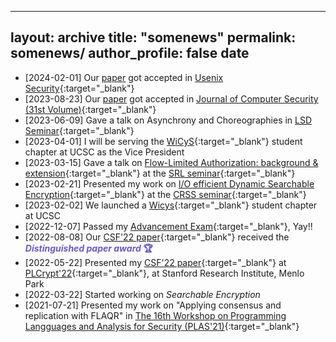 
---
layout: archive
title: "somenews"
permalink: somenews/
author_profile: false
date
---
- [2024-02-01] Our [paper]() got accepted in [Usenix Security](https://www.usenix.org/conference/usenixsecurity24){:target="_blank"}
- [2023-08-23] Our [paper]() got accepted in [Journal of Computer Security (31st Volume)](https://content.iospress.com/journals/journal-of-computer-security/Pre-press/Pre-press){:target="_blank"}
- [2023-06-09] Gave a talk on Asynchrony and Choreographies in [LSD Seminar](https://lsd.ucsc.edu/lsd-seminar/2023sp/){:target="_blank"} 
- [2023-04-01] I will be serving the [WiCyS](https://www.wicys.org){:target="_blank"}  student chapter at UCSC as the Vice President 
- [2023-03-15] Gave a talk on [Flow-Limited Authorization: background & extension](https://docs.google.com/presentation/d/1epIaJiqbhezyXvnGHIKzhwG2LjHI2nd890l80ZUFb1s/edit?usp=sharing){:target="_blank"} at the [SRL seminar](https://srl-ucsc.github.io/seminar.html){:target="_blank"}
- [2023-02-21] Presented my work on [I/O efficient Dynamic Searchable Encryption](https://docs.google.com/presentation/d/1rw87pD4Vkdf7edMQcm2d8QI8rISmC26kgZQC0z-jy7Y/edit?usp=sharing){:target="_blank"} at the [CRSS seminar](https://www.ssrc.ucsc.edu/seminars.html){:target="_blank"} 
- [2023-02-02] We launched a [Wicys](https://www.wicys.org){:target="_blank"} student chapter at UCSC 
- [2022-12-07] Passed my [Advancement Exam](https://calendar.ucsc.edu/event/advancement_p_mondal_ce_-_making_distributed_systems_trustless){:target="_blank"}, Yay!! 
- [2022-08-08] Our [CSF'22 paper](https://ieeexplore.ieee.org/document/9919637){:target="_blank"} received the <b><font color="SlateBlue"> <i> Distinguished paper award </i> 🏆 </font></b> 
- [2022-05-22]  Presented my [CSF'22 paper](https://ieeexplore.ieee.org/document/9919637){:target="_blank"} at [PLCrypt'22](https://andrewcmyers.github.io/plcrypt/){:target="_blank"}, at Stanford Research Institute, Menlo Park 
 - [2022-03-22] Started working on <i>Searchable Encryption</i>
 - [2021-07-21] Presented my work on "Applying consensus and replication with FLAQR" in [The 16th Workshop on Programming Langguages and Analysis for Security (PLAS'21)](https://plas21.software.imdea.org){:target="_blank"}
